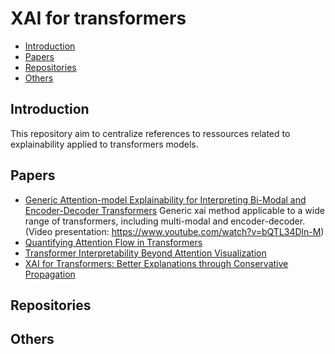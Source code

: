 # XAI for transformers

- [Introduction](#Introduction)
- [Papers](#papers)
- [Repositories](#repositories)
- [Others](#others)

## Introduction

This repository aim to centralize references to ressources related to explainability applied to transformers models.

## Papers

- [Generic Attention-model Explainability for Interpreting Bi-Modal and Encoder-Decoder Transformers](https://arxiv.org/abs/2103.15679) Generic xai method applicable to a wide range of transformers, including multi-modal and encoder-decoder. (Video presentation: https://www.youtube.com/watch?v=bQTL34Dln-M)
- [Quantifying Attention Flow in Transformers](https://arxiv.org/abs/2005.00928)
- [Transformer Interpretability Beyond Attention Visualization](https://openaccess.thecvf.com/content/CVPR2021/html/Chefer_Transformer_Interpretability_Beyond_Attention_Visualization_CVPR_2021_paper.html)
- [XAI for Transformers: Better Explanations through Conservative Propagation](https://arxiv.org/abs/2202.07304)


## Repositories


## Others
